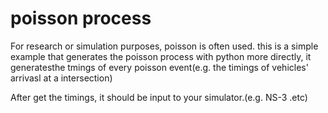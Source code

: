 # poisson process
For research or simulation purposes, poisson is often used.
this is a simple example that generates the poisson process with python
more directly, it generatesthe tmings of every poisson event(e.g. the timings of vehicles' arrivasl
at a intersection)

After get the timings, it should be input to your simulator.(e.g. NS-3 .etc)


